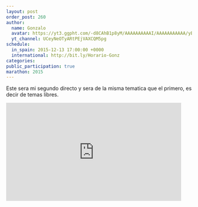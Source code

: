 ```yaml
---
layout: post
order_post: 260
author:
  name: Gonzalo
  avatar: https://yt3.ggpht.com/-d8CAhB1p8yM/AAAAAAAAAAI/AAAAAAAAAAA/yB7Yue1TjKE/s88-c-k-no/photo.jpg
  yt_channel: UCeyNeOTyARtPEjVAXCQM5pg
schedule:
  in_spain: 2015-12-13 17:00:00 +0000
  international: http://bit.ly/Horario-Gonz
categories:
public_participation: true
marathon: 2015
---
```

Este sera mi segundo directo y sera de la misma tematica que el primero, es decir de temas libres.

<iframe width="475" height="267" src="https://www.youtube.com/embed/JP7YeYr0HE0" frameborder="0" allowfullscreen></iframe>
